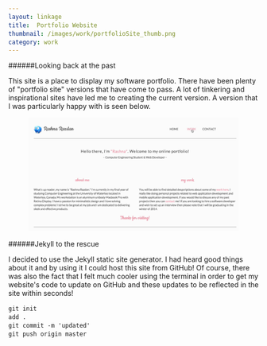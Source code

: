 ```yaml
---
layout: linkage
title: 	Portfolio Website
thumbnail: /images/work/portfolioSite_thumb.png
category: work
---
```


######Looking back at the past

This site is a place to display my software portfolio. 
There have been plenty of "portfolio site" versions that have come to pass. A lot of tinkering and inspirational
sites have led me to creating the current version. A version that I was particularly happy with is seen below.

<figure>
	<div class="web">
	<img src="/images/work/pastSite.jpg" alt="Past Site Screenshot">
	</div>
</figure> 
 

######Jekyll to the rescue

I decided to use the Jekyll static site generator. I had heard good things about it and by using it I could
host this site from GitHub! Of course, there was also the fact that I felt much cooler using the terminal in order to get my website's code to update on GitHub and these updates to be reflected in the site within seconds! 

```html
git init  
add .  
git commit -m 'updated' 
git push origin master
```